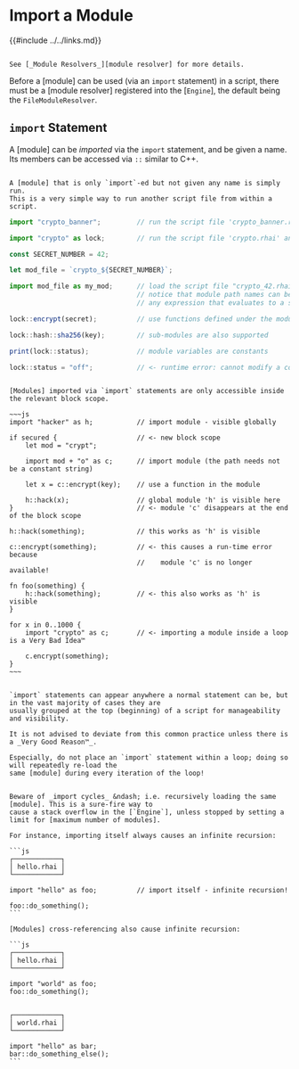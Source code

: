 Import a Module
===============

{{#include ../../links.md}}

```admonish info.side "See also"

See [_Module Resolvers_][module resolver] for more details.
```

Before a [module] can be used (via an `import` statement) in a script, there must be a
[module resolver] registered into the [`Engine`], the default being the `FileModuleResolver`.


`import` Statement
-----------------

A [module] can be _imported_ via the `import` statement, and be given a name.
Its members can be accessed via `::` similar to C++.

```admonish tip.small "Tip"

A [module] that is only `import`-ed but not given any name is simply run.
This is a very simple way to run another script file from within a script.
```

```js
import "crypto_banner";         // run the script file 'crypto_banner.rhai' without creating an imported module

import "crypto" as lock;        // run the script file 'crypto.rhai' and import it as a module named 'lock'

const SECRET_NUMBER = 42;

let mod_file = `crypto_${SECRET_NUMBER}`;

import mod_file as my_mod;      // load the script file "crypto_42.rhai" and import it as a module named 'my_mod'
                                // notice that module path names can be dynamically constructed!
                                // any expression that evaluates to a string is acceptable after the 'import' keyword

lock::encrypt(secret);          // use functions defined under the module via '::'

lock::hash::sha256(key);        // sub-modules are also supported

print(lock::status);            // module variables are constants

lock::status = "off";           // <- runtime error: cannot modify a constant
```


```admonish info "Imports are _scoped_"

[Modules] imported via `import` statements are only accessible inside the relevant block scope.

~~~js
import "hacker" as h;           // import module - visible globally

if secured {                    // <- new block scope
    let mod = "crypt";

    import mod + "o" as c;      // import module (the path needs not be a constant string)

    let x = c::encrypt(key);    // use a function in the module

    h::hack(x);                 // global module 'h' is visible here
}                               // <- module 'c' disappears at the end of the block scope

h::hack(something);             // this works as 'h' is visible

c::encrypt(something);          // <- this causes a run-time error because
                                //    module 'c' is no longer available!

fn foo(something) {
    h::hack(something);         // <- this also works as 'h' is visible
}

for x in 0..1000 {
    import "crypto" as c;       // <- importing a module inside a loop is a Very Bad Idea™

    c.encrypt(something);
}
~~~
```

~~~admonish note "Place `import` statements at the top"

`import` statements can appear anywhere a normal statement can be, but in the vast majority of cases they are
usually grouped at the top (beginning) of a script for manageability and visibility.

It is not advised to deviate from this common practice unless there is a _Very Good Reason™_.

Especially, do not place an `import` statement within a loop; doing so will repeatedly re-load the
same [module] during every iteration of the loop!
~~~

~~~admonish danger "Recursive imports"

Beware of _import cycles_ &ndash; i.e. recursively loading the same [module]. This is a sure-fire way to
cause a stack overflow in the [`Engine`], unless stopped by setting a limit for [maximum number of modules].

For instance, importing itself always causes an infinite recursion:

```js
┌────────────┐
│ hello.rhai │
└────────────┘

import "hello" as foo;          // import itself - infinite recursion!

foo::do_something();
```

[Modules] cross-referencing also cause infinite recursion:

```js
┌────────────┐
│ hello.rhai │
└────────────┘

import "world" as foo;
foo::do_something();


┌────────────┐
│ world.rhai │
└────────────┘

import "hello" as bar;
bar::do_something_else();
```
~~~
